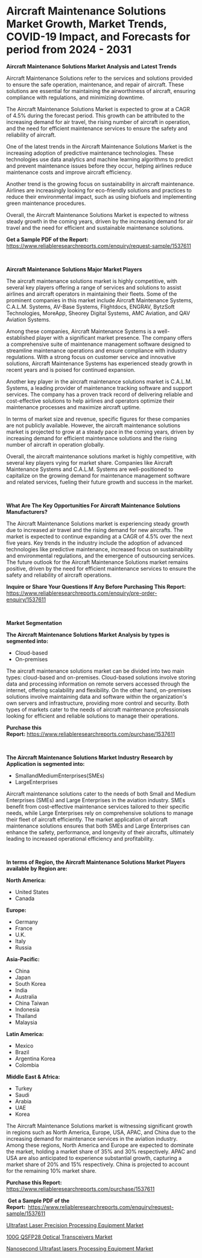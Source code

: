 <p><h1>Aircraft Maintenance Solutions Market Growth, Market Trends, COVID-19 Impact, and Forecasts for period from 2024 - 2031</h1></p><p><strong>Aircraft Maintenance Solutions Market Analysis and Latest Trends</strong></p>
<p><p>Aircraft Maintenance Solutions refer to the services and solutions provided to ensure the safe operation, maintenance, and repair of aircraft. These solutions are essential for maintaining the airworthiness of aircraft, ensuring compliance with regulations, and minimizing downtime.</p><p>The Aircraft Maintenance Solutions Market is expected to grow at a CAGR of 4.5% during the forecast period. This growth can be attributed to the increasing demand for air travel, the rising number of aircraft in operation, and the need for efficient maintenance services to ensure the safety and reliability of aircraft.</p><p>One of the latest trends in the Aircraft Maintenance Solutions Market is the increasing adoption of predictive maintenance technologies. These technologies use data analytics and machine learning algorithms to predict and prevent maintenance issues before they occur, helping airlines reduce maintenance costs and improve aircraft efficiency.</p><p>Another trend is the growing focus on sustainability in aircraft maintenance. Airlines are increasingly looking for eco-friendly solutions and practices to reduce their environmental impact, such as using biofuels and implementing green maintenance procedures.</p><p>Overall, the Aircraft Maintenance Solutions Market is expected to witness steady growth in the coming years, driven by the increasing demand for air travel and the need for efficient and sustainable maintenance solutions.</p></p>
<p><strong>Get a Sample PDF of the Report:&nbsp;</strong> <a href="https://www.reliableresearchreports.com/enquiry/request-sample/1537611">https://www.reliableresearchreports.com/enquiry/request-sample/1537611</a></p>
<p>&nbsp;</p>
<p><strong>Aircraft Maintenance Solutions Major Market Players</strong></p>
<p><p>The aircraft maintenance solutions market is highly competitive, with several key players offering a range of services and solutions to assist airlines and aircraft operators in maintaining their fleets. Some of the prominent companies in this market include Aircraft Maintenance Systems, C.A.L.M. Systems, AV-Base Systems, Flightdocs, ENGRAV, BytzSoft Technologies, MoreApp, Sheorey Digital Systems, AMC Aviation, and QAV Aviation Systems.</p><p>Among these companies, Aircraft Maintenance Systems is a well-established player with a significant market presence. The company offers a comprehensive suite of maintenance management software designed to streamline maintenance operations and ensure compliance with industry regulations. With a strong focus on customer service and innovative solutions, Aircraft Maintenance Systems has experienced steady growth in recent years and is poised for continued expansion.</p><p>Another key player in the aircraft maintenance solutions market is C.A.L.M. Systems, a leading provider of maintenance tracking software and support services. The company has a proven track record of delivering reliable and cost-effective solutions to help airlines and operators optimize their maintenance processes and maximize aircraft uptime.</p><p>In terms of market size and revenue, specific figures for these companies are not publicly available. However, the aircraft maintenance solutions market is projected to grow at a steady pace in the coming years, driven by increasing demand for efficient maintenance solutions and the rising number of aircraft in operation globally.</p><p>Overall, the aircraft maintenance solutions market is highly competitive, with several key players vying for market share. Companies like Aircraft Maintenance Systems and C.A.L.M. Systems are well-positioned to capitalize on the growing demand for maintenance management software and related services, fueling their future growth and success in the market.</p></p>
<p>&nbsp;</p>
<p><strong>What Are The Key Opportunities For Aircraft Maintenance Solutions Manufacturers?</strong></p>
<p><p>The Aircraft Maintenance Solutions market is experiencing steady growth due to increased air travel and the rising demand for new aircrafts. The market is expected to continue expanding at a CAGR of 4.5% over the next five years. Key trends in the industry include the adoption of advanced technologies like predictive maintenance, increased focus on sustainability and environmental regulations, and the emergence of outsourcing services. The future outlook for the Aircraft Maintenance Solutions market remains positive, driven by the need for efficient maintenance services to ensure the safety and reliability of aircraft operations.</p></p>
<p><strong>Inquire or Share Your Questions If Any Before Purchasing This Report:</strong> <a href="https://www.reliableresearchreports.com/enquiry/pre-order-enquiry/1537611">https://www.reliableresearchreports.com/enquiry/pre-order-enquiry/1537611</a></p>
<p>&nbsp;</p>
<p><strong>Market Segmentation</strong></p>
<p><strong>The Aircraft Maintenance Solutions Market Analysis by types is segmented into:</strong></p>
<p><ul><li>Cloud-based</li><li>On-premises</li></ul></p>
<p><p>The aircraft maintenance solutions market can be divided into two main types: cloud-based and on-premises. Cloud-based solutions involve storing data and processing information on remote servers accessed through the internet, offering scalability and flexibility. On the other hand, on-premises solutions involve maintaining data and software within the organization's own servers and infrastructure, providing more control and security. Both types of markets cater to the needs of aircraft maintenance professionals looking for efficient and reliable solutions to manage their operations.</p></p>
<p><strong>Purchase this Report:&nbsp;</strong><a href="https://www.reliableresearchreports.com/purchase/1537611">https://www.reliableresearchreports.com/purchase/1537611</a></p>
<p>&nbsp;</p>
<p><strong>The Aircraft Maintenance Solutions Market Industry Research by Application is segmented into:</strong></p>
<p><ul><li>SmallandMediumEnterprises(SMEs)</li><li>LargeEnterprises</li></ul></p>
<p><p>Aircraft maintenance solutions cater to the needs of both Small and Medium Enterprises (SMEs) and Large Enterprises in the aviation industry. SMEs benefit from cost-effective maintenance services tailored to their specific needs, while Large Enterprises rely on comprehensive solutions to manage their fleet of aircraft efficiently. The market application of aircraft maintenance solutions ensures that both SMEs and Large Enterprises can enhance the safety, performance, and longevity of their aircrafts, ultimately leading to increased operational efficiency and profitability.</p></p>
<p>&nbsp;</p>
<p><strong>In terms of Region, the Aircraft Maintenance Solutions Market Players available by Region are:</strong></p>
<p>
    <p> <strong> North America: </strong>
        <ul>
            <li>United States</li>
            <li>Canada</li>
        </ul>
        </p> 
    <p> <strong> Europe: </strong>
        <ul>
            <li>Germany</li>
            <li>France</li>
            <li>U.K.</li>
            <li>Italy</li>
            <li>Russia</li>
        </ul>
        </p> 
    <p> <strong> Asia-Pacific: </strong>
        <ul>
            <li>China</li>
            <li>Japan</li>
            <li>South Korea</li>
            <li>India</li>
            <li>Australia</li>
            <li>China Taiwan</li>
            <li>Indonesia</li>
            <li>Thailand</li>
            <li>Malaysia</li>
        </ul>
        </p> 
    <p> <strong> Latin America: </strong>
        <ul>
            <li>Mexico</li>
            <li>Brazil</li>
            <li>Argentina Korea</li>
            <li>Colombia</li>
        </ul>
        </p> 
    <p> <strong> Middle East & Africa: </strong>
        <ul>
            <li>Turkey</li>
            <li>Saudi</li>
            <li>Arabia</li>
            <li>UAE</li>
            <li>Korea</li>
        </ul>
    </p>
    </p>
<p><p>The Aircraft Maintenance Solutions market is witnessing significant growth in regions such as North America, Europe, USA, APAC, and China due to the increasing demand for maintenance services in the aviation industry. Among these regions, North America and Europe are expected to dominate the market, holding a market share of 35% and 30% respectively. APAC and USA are also anticipated to experience substantial growth, capturing a market share of 20% and 15% respectively. China is projected to account for the remaining 10% market share.</p></p>
<p><strong>Purchase this Report: </strong><a href="https://www.reliableresearchreports.com/purchase/1537611">https://www.reliableresearchreports.com/purchase/1537611</a></p>
<p>&nbsp;<strong>Get a Sample PDF of the Report:&nbsp;&nbsp;</strong><a href="https://www.reliableresearchreports.com/enquiry/request-sample/1537611">https://www.reliableresearchreports.com/enquiry/request-sample/1537611</a></p>
<p><strong></strong></p>
<p><p><a href="https://view.publitas.com/reportprime-1/ultrafast-laser-precision-processing-equipment-market-share-market-new-trends-analysis-report-by-type-by-application-by-end-use-by-region-and-segment-forecasts-2023-2030/">Ultrafast Laser Precision Processing Equipment Market</a></p><p><a href="https://view.publitas.com/reportprime-1/100g-qsfp28-optical-transceivers-market-dynamics-2023-2030-also-about-its-market-trends-projections-and-opportunities/">100G QSFP28 Optical Transceivers Market</a></p><p><a href="https://view.publitas.com/reportprime-1/nanosecond-ultrafast-lasers-processing-equipment-market-with-the-goal-of-estimating-the-market-size-and-future-growth-potential-of-various-market-segments-based-on-component-applications-end-user-and-region/">Nanosecond Ultrafast lasers Processing Equipment Market</a></p></p>